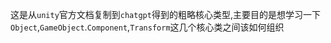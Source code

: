 这是从`unity`官方文档复制到`chatgpt`得到的粗略核心类型,主要目的是想学习一下`Object`,`GameObject`.`Component`,`Transform`这几个核心类之间该如何组织